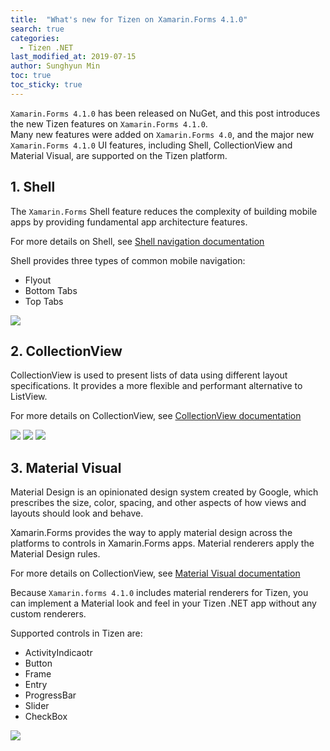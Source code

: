 ```yaml
---
title:  "What's new for Tizen on Xamarin.Forms 4.1.0"
search: true
categories:
  - Tizen .NET
last_modified_at: 2019-07-15
author: Sunghyun Min
toc: true
toc_sticky: true
---
```



`Xamarin.Forms 4.1.0` has been released on NuGet, and this post introduces the new Tizen features on `Xamarin.Forms 4.1.0`. <br/>
Many new features were added on `Xamarin.Forms 4.0`, and the major new `Xamarin.Forms 4.1.0` UI features, including Shell, CollectionView and Material Visual, are supported on the Tizen platform.

## 1. Shell
The `Xamarin.Forms` Shell feature reduces the complexity of building mobile apps by providing fundamental app architecture features.

For more details on Shell, see [Shell navigation documentation](https://docs.microsoft.com/en-us/xamarin/xamarin-forms/app-fundamentals/shell/introduction)

Shell provides three types of common mobile navigation:
 - Flyout
 - Bottom Tabs
 - Top Tabs

![][shell]
 
## 2. CollectionView
CollectionView is used to present lists of data using different layout specifications. It provides a more flexible and performant alternative to ListView.

For more details on CollectionView, see [CollectionView documentation](https://docs.microsoft.com/en-us/xamarin/xamarin-forms/user-interface/collectionview/)<br/>

![][collectionview1]
![][collectionview2]
![][collectionview3]

## 3. Material Visual

Material Design is an opinionated design system created by Google, which prescribes the size, color, spacing, and other aspects of how views and layouts should look and behave.

Xamarin.Forms provides the way to apply material design across the platforms to controls in Xamarin.Forms apps. Material renderers apply the Material Design rules.

For more details on CollectionView, see [Material Visual documentation](https://docs.microsoft.com/en-us/xamarin/xamarin-forms/user-interface/visual/material-visual)

Because `Xamarin.forms 4.1.0` includes material renderers for Tizen, you can implement a Material look and feel in your Tizen .NET app without any custom renderers.

Supported controls in Tizen are:
 - ActivityIndicaotr
 - Button
 - Frame
 - Entry
 - ProgressBar
 - Slider
 - CheckBox <br/>

![][visual]
 
[shell]: {{site.url}}{{site.baseurl}}/assets/images/posts/whats-new-for-tizen-on-forms-410/shell.gif
[collectionview1]: {{site.url}}{{site.baseurl}}/assets/images/posts/whats-new-for-tizen-on-forms-410/collectionView.gif
[collectionview2]: {{site.url}}{{site.baseurl}}/assets/images/posts/whats-new-for-tizen-on-forms-410/collectionView2.gif
[collectionview3]: {{site.url}}{{site.baseurl}}/assets/images/posts/whats-new-for-tizen-on-forms-410/collectionView3.gif
[visual]: {{site.url}}{{site.baseurl}}/assets/images/posts/whats-new-for-tizen-on-forms-410/visual.gif
